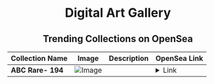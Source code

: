 <div align="center">

# Digital Art Gallery

## Trending Collections on OpenSea

| Collection Name                       | Image                                                                                     | Description                       | OpenSea Link                                                                                          |
|---------------------------------------|-------------------------------------------------------------------------------------------|-----------------------------------|--------------------------------------------------------------------------------------------------------|
| **ABC Rare- 194** | ![Image](https://i.seadn.io/s/raw/files/b13e7d75debfe97021035c7b5d631bfb.gif?w=500&auto=format?w=200&auto=format) |  | <details><summary>Link</summary>[ABC Rare- 194](https://opensea.io/collection/abc-rare-194)</details> |

</div>
